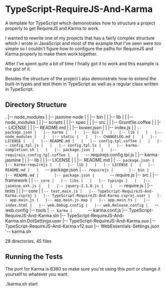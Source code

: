 TypeScript-RequireJS-And-Karma
==============================

A template for TypeScript which demonstrates how to structure a project properly to get RequireJS and Karma to work.

I wanted to rewrite one of my projects that has a fairly complex structure which I wrote in JavaScript and most of the example that I've seen were too simple so I couldn't figure how to configure the paths for RequireJS and Karma properly to make them work together.

After I've spent quite a bit of time I finally got it to work and this example is the gist of it.

Besides the structure of the project I also demonstrate how-to extend the built-in types and test them in TypeScript as well as a regular class written in TypeScript.

Directory Structure
-------------------
.
|-- node_modules
|   |-- jasmine-node
|   |   |-- bin
|   |   |-- lib
|   |   |-- node_modules
|   |   |-- scripts
|   |   |-- spec
|   |   |-- src
|   |   |-- Gruntfile.coffee
|   |   |-- LICENSE
|   |   |-- README.md
|   |   |-- bower.json
|   |   |-- index.js
|   |   `-- package.json
|   |-- karma
|   |   |-- bin
|   |   |-- lib
|   |   |-- node_modules
|   |   |-- static
|   |   |-- CHANGELOG.md
|   |   |-- LICENSE
|   |   |-- README.md
|   |   |-- config.tpl.coffee
|   |   |-- config.tpl.js
|   |   |-- config.tpl.ls
|   |   |-- karma-completion.sh
|   |   |-- package.json
|   |   |-- requirejs.config.tpl.coffee
|   |   `-- requirejs.config.tpl.js
|   |-- karma-jasmine
|   |   |-- lib
|   |   |-- LICENSE
|   |   |-- README.md
|   |   `-- package.json
|   |-- karma-requirejs
|   |   |-- lib
|   |   |-- LICENSE
|   |   |-- README.md
|   |   `-- package.json
|   `-- requirejs
|       |-- bin
|       |-- README.md
|       |-- package.json
|       `-- require.js
|-- src
|   |-- framework
|   |   `-- core
|   |-- libs
|   |   |-- typings
|   |   |-- jasmine.ext.js
|   |   |-- jquery-2.1.0.js
|   |   `-- require.js
|   |-- tests
|   |   |-- core
|   |   `-- test.main.js
|   |-- TypeScript-RequireJS-And-Karma.csproj
|   |-- TypeScript-RequireJS-And-Karma.csproj.user
|   |-- app.main.js
|   |-- app.main.js.map
|   |-- app.main.ts
|   |-- index.html
|   |-- web.Debug.config
|   |-- web.Release.config
|   `-- web.config
|-- tools
|   `-- karma
|       `-- karma.conf.js
|-- TypeScript-RequireJS-And-Karma.sln
|-- TypeScript-RequireJS-And-Karma.sln.DotSettings.user
|-- TypeScript-RequireJS-And-Karma.suo
|-- TypeScript-RequireJS-And-Karma.v12.suo
|-- WebEssentials-Settings.json
`-- karma.sh

28 directories, 45 files

Running the Tests
-----------------
The port for Karma is 8380 so make sure you're using this port or change it yourself to whatever you want.

./karma.sh start

